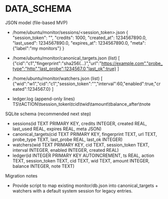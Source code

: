 # DATA_SCHEMA

JSON model (file-based MVP)

- /home/ubuntu/monitor/sessions/<session_token>.json
{
  "session_token": "<token>",
  "credits": 1000,
  "created_at": 1234567890.0,
  "last_used": 1234567890.0,
  "expires_at": 1234567890.0,
  "meta": {"label":"my monitors"}
}

- /home/ubuntu/monitor/canonical_targets.json (list)
[
  {"cid":"c1","fingerprint":"sha256(...)","url":"https://example.com","probe_type":"http","last_probe":1234567.0,"last_ok":true}
]

- /home/ubuntu/monitor/watchers.json (list)
[
  {"wid":"w1","cid":"c1","session_token":"<token>","interval":60,"enabled":true,"created":1234567.0}
]

- ledger.log (append-only lines)
TS\tACTION\tsession_token\tcid\twid\tamount\tbalance_after\tnote

SQLite schema (recommended next step)
- sessions(id TEXT PRIMARY KEY, credits INTEGER, created REAL, last_used REAL, expires REAL, meta JSON)
- canonical_targets(cid TEXT PRIMARY KEY, fingerprint TEXT, url TEXT, probe_type TEXT, last_probe REAL, last_ok INTEGER)
- watchers(wid TEXT PRIMARY KEY, cid TEXT, session_token TEXT, interval INTEGER, enabled INTEGER, created REAL)
- ledger(id INTEGER PRIMARY KEY AUTOINCREMENT, ts REAL, action TEXT, session_token TEXT, cid TEXT, wid TEXT, amount INTEGER, balance INTEGER, note TEXT)

Migration notes
- Provide script to map existing monitor/db.json into canonical_targets + watchers with a default system session for legacy entries.
